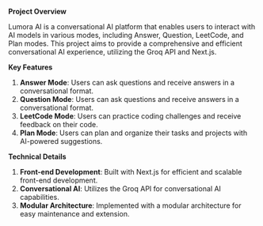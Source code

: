 
 **Project Overview**

Lumora AI is a conversational AI platform that enables users to interact with AI models in various modes, including Answer, Question, LeetCode, and Plan modes. This project aims to provide a comprehensive and efficient conversational AI experience, utilizing the Groq API and Next.js.

**Key Features**

1.  **Answer Mode**: Users can ask questions and receive answers in a conversational format.
2.  **Question Mode**: Users can ask questions and receive answers in a conversational format.
3.  **LeetCode Mode**: Users can practice coding challenges and receive feedback on their code.
4.  **Plan Mode**: Users can plan and organize their tasks and projects with AI-powered suggestions.

**Technical Details**

1.  **Front-end Development**: Built with Next.js for efficient and scalable front-end development.
2.  **Conversational AI**: Utilizes the Groq API for conversational AI capabilities.
3.  **Modular Architecture**: Implemented with a modular architecture for easy maintenance and extension.

